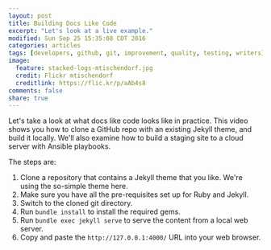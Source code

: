 ```yaml
---
layout: post
title: Building Docs Like Code
excerpt: "Let's look at a live example."
modified: Sun Sep 25 15:35:08 CDT 2016
categories: articles
tags: [developers, github, git, improvement, quality, testing, writers]
image:
  feature: stacked-logs-mtischendorf.jpg
  credit: Flickr mtischendorf
  creditlink: https://flic.kr/p/aAb4s8
comments: false
share: true
---
```


Let's take a look at what docs like code looks like in practice. This video shows you how to clone a GitHub repo with an existing Jekyll theme, and build it locally. We'll also examine how to build a staging site to a cloud server with Ansible playbooks.

The steps are:

1. Clone a repository that contains a Jekyll theme that you like. We're using the so-simple theme here.
1. Make sure you have all the pre-requisites set up for Ruby and Jekyll.
1. Switch to the cloned git directory.
1. Run `bundle install` to install the required gems.
1. Run `bundle exec jekyll serve` to serve the content from a local web server.
1. Copy and paste the `http://127.0.0.1:4000/` URL into your web browser.

